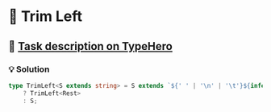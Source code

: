 # 📝 Trim Left

## 🔗 [Task description on TypeHero](https://typehero.dev/challenge/trim-left)

### 💡 Solution

```typescript
type TrimLeft<S extends string> = S extends `${' ' | '\n' | '\t'}${infer Rest}`
	? TrimLeft<Rest>
	: S;
```
